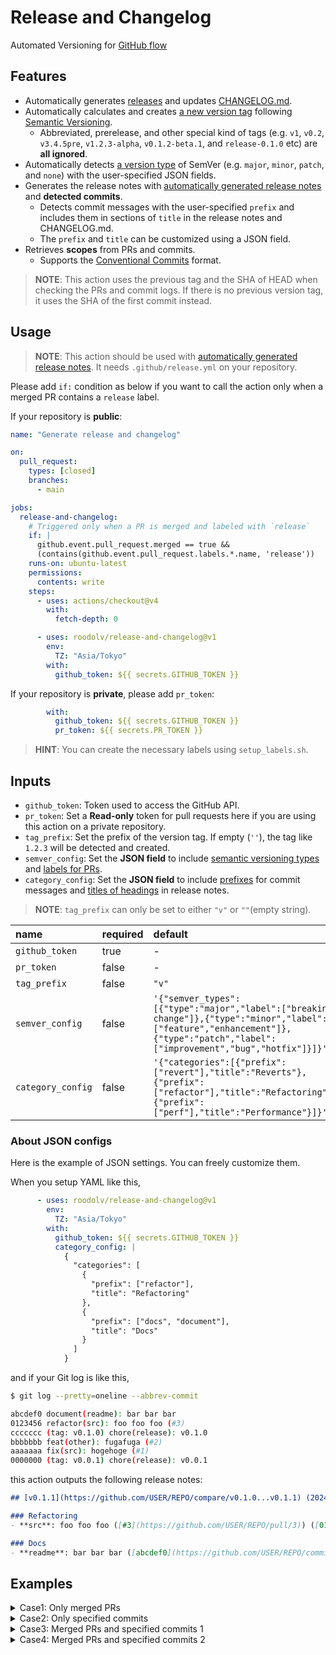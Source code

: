 # Release and Changelog

Automated Versioning for [GitHub flow](https://docs.github.com/en/get-started/using-github/github-flow)

## Features
- Automatically generates <u>releases</u> and updates <u>CHANGELOG.md</u>.
- Automatically calculates and creates <u>a new version tag</u> following [Semantic Versioning](https://semver.org).
  - Abbreviated, prerelease, and other special kind of tags (e.g. `v1`, `v0.2`, `v3.4.5pre`, `v1.2.3-alpha`, `v0.1.2-beta.1`, and `release-0.1.0` etc) are **all ignored**.
- Automatically detects <u>a version type</u> of SemVer (e.g. `major`, `minor`, `patch`, and `none`) with the user-specified JSON fields.
- Generates the release notes with [automatically generated release notes](https://docs.github.com/en/repositories/releasing-projects-on-github/automatically-generated-release-notes) and **detected commits**.
  - Detects commit messages with the user-specified `prefix` and includes them in sections of `title` in the release notes and CHANGELOG.md.
  - The `prefix` and `title` can be customized using a JSON field.
- Retrieves **scopes** from PRs and commits.
    - Supports the [Conventional Commits](https://www.conventionalcommits.org/en/v1.0.0/) format.

> **NOTE**: This action uses the previous tag and the SHA of HEAD when checking the PRs and commit logs. If there is no previous version tag, it uses the SHA of the first commit instead.

## Usage
> **NOTE**: This action should be used with [automatically generated release notes](https://docs.github.com/en/repositories/releasing-projects-on-github/automatically-generated-release-notes). It needs `.github/release.yml` on your repository.

Please add `if:` condition as below if you want to call the action only when a merged PR contains a `release` label.

If your repository is **public**:
```yaml
name: "Generate release and changelog"

on:
  pull_request:
    types: [closed]
    branches:
      - main

jobs:
  release-and-changelog:
    # Triggered only when a PR is merged and labeled with `release`
    if: |
      github.event.pull_request.merged == true &&
      (contains(github.event.pull_request.labels.*.name, 'release'))
    runs-on: ubuntu-latest
    permissions:
      contents: write
    steps:
      - uses: actions/checkout@v4
        with:
          fetch-depth: 0

      - uses: roodolv/release-and-changelog@v1
        env:
          TZ: "Asia/Tokyo"
        with:
          github_token: ${{ secrets.GITHUB_TOKEN }}
```

If your repository is **private**, please add `pr_token`:
```yaml
        with:
          github_token: ${{ secrets.GITHUB_TOKEN }}
          pr_token: ${{ secrets.PR_TOKEN }}
```

> **HINT**: You can create the necessary labels using `setup_labels.sh`.

## Inputs
- `github_token`: Token used to access the GitHub API.
- `pr_token`: Set a **Read-only** token for pull requests here if you are using this action on a private repository.
- `tag_prefix`: Set the prefix of the version tag. If empty (`''`), the tag like `1.2.3` will be detected and created.
- `semver_config`: Set the **JSON field** to include <u>semantic versioning types</u> and <u>labels for PRs</u>.
- `category_config`: Set the **JSON field** to include <u>prefixes</u> for commit messages and <u>titles of headings</u> in release notes.

> **NOTE**: `tag_prefix` can only be set to either `"v"` or `""`(empty string).

| name | required | default |
| :-- | :-- | :-- |
|  `github_token`   | true  | - |
|  `pr_token`       | false | - |
|  `tag_prefix`     | false | `"v"` |
|  `semver_config`    | false | `'{"semver_types":[{"type":"major","label":["breaking-change"]},{"type":"minor","label":["feature","enhancement"]},{"type":"patch","label":["improvement","bug","hotfix"]}]}'` |
|  `category_config`    | false | `'{"categories":[{"prefix":["revert"],"title":"Reverts"},{"prefix":["refactor"],"title":"Refactoring"},{"prefix":["perf"],"title":"Performance"}]}'` |

### About JSON configs

Here is the example of JSON settings. You can freely customize them.

When you setup YAML like this,
```yaml
      - uses: roodolv/release-and-changelog@v1
        env:
          TZ: "Asia/Tokyo"
        with:
          github_token: ${{ secrets.GITHUB_TOKEN }}
          category_config: |
            {
              "categories": [
                {
                  "prefix": ["refactor"],
                  "title": "Refactoring"
                },
                {
                  "prefix": ["docs", "document"],
                  "title": "Docs"
                }
              ]
            }
```

and if your Git log is like this,
```bash
$ git log --pretty=oneline --abbrev-commit

abcdef0 document(readme): bar bar bar
0123456 refactor(src): foo foo foo (#3)
ccccccc (tag: v0.1.0) chore(release): v0.1.0
bbbbbbb feat(other): fugafuga (#2)
aaaaaaa fix(src): hogehoge (#1)
0000000 (tag: v0.0.1) chore(release): v0.0.1
```

this action outputs the following release notes:
```md
## [v0.1.1](https://github.com/USER/REPO/compare/v0.1.0...v0.1.1) (2024-12-22)

### Refactoring
- **src**: foo foo foo ([#3](https://github.com/USER/REPO/pull/3)) ([0123456](https://github.com/USER/REPO/commit/012345678900000000000000000000000000000))

### Docs
- **readme**: bar bar bar ([abcdef0](https://github.com/USER/REPO/commit/abcdef000000000000000000000000000000000))
```

## Examples

<details>
  <summary>Case1: Only merged PRs</summary>

Git log:
```bash
$ git log --pretty=oneline --abbrev-commit

cba7d60 (tag: v0.2.0) chore(release): v0.2.0
1ba902b change on config.lua (#2)
2203652 fix(src): added config.lua (#1)
209d402 (tag: v0.1.0) chore(src): added a.lua
```

PR details:
```bash
$ gh pr view 2

change on config.lua roodolv/git-test#2
Merged • roodolv wants to merge 2 commits into main from feat/config01 • about 10 hours ago
+40 -36 • ✓ Checks passing
Labels: feature, semver-minor

  • feat(src): added aiueo to config.lua
  • revert(src): reverted config.lua
```

Release notes body:
```md
## [v0.2.0](https://github.com/roodolv/git-test/compare/v0.1.0...v0.2.0) (2024-11-27)

### Features
- **src**: change on config.lua ([#2](https://github.com/roodolv/git-test/pull/2))

### Hot Fixes
- **src**: added config.lua ([#1](https://github.com/roodolv/git-test/pull/1))
```
</details>

<details>
  <summary>Case2: Only specified commits</summary>

Git log:
```bash
$ git log --pretty=oneline --abbrev-commit

49e89f8 (tag: v0.3.2) chore(release): v0.3.2
32383af revert(src): playback on init.lua (#7)
1b1810d (tag: v0.3.1) chore(release): v0.3.1
```

PR details:

> **NOTE**: This PR didn't have labels like `bug` or `enhancement`, so the PR itself wouldn't be included in automatically generated release notes. However, the PR included the commit that has a user-specified prefix (`revert`), so the commit would be included in releases notes.

```bash
$ gh pr view 7

init.lua came back roodolv/git-test#7
Merged • roodolv wants to merge 1 commit into main from chore/testtstststs • about 9 hours ago
+0 -2 • ✓ Checks passing
Labels: semver-patch

  No description provided
```

Release notes body:
```md
## [v0.3.2](https://github.com/roodolv/git-test/compare/v0.3.1...v0.3.2) (2024-11-27)

### Reverts
- **src**: playback on init.lua ([#7](https://github.com/roodolv/git-test/pull/7)) ([32383af](https://github.com/roodolv/git-test/commit/32383af4b1c52f19b86a62f5cded57585aef4ddd))
```
</details>

<details>
  <summary>Case3: Merged PRs and specified commits 1</summary>

Git log:
```bash
$ git log --pretty=oneline --abbrev-commit

cccab17 (tag: v0.3.0) chore(release): v0.3.0
de269cf feat(src): added init.lua (#4)
fcc08fd chore on config.lua (#3)
75d5c33 docs(other): tweaked CHANGELOG
cba7d60 (tag: v0.2.0) chore(release): v0.2.0
```

PR details:

> **NOTE**: These internal commits of `#3` were squashed and merged. These were all **skipped** because the PR title didn't have a scope, the PR wasn't labeled, and the PR branch didn't have a specific name (such as `feat/` or `fix/`).

> **NOTE**: If you want to include them in the release, either include the scope in the PR title before the merge, label the PR before the merge, or do merge without squashing.
```bash
$ gh pr view 3

chore on config.lua roodolv/git-test#3
Merged • roodolv wants to merge 2 commits into main from chore/testtest • about 10 hours ago
+36 -40 • ✓ Checks passing

  • style(src): added commeent okay
  • revert(src): reverted comment on config.lua
```

```bash
$ gh pr view 4

added init.lua roodolv/git-test#4
Merged • roodolv wants to merge 1 commit into main from feat/init-lua • about 10 hours ago
+487 -0 • ✓ Checks passing
Labels: feature, semver-minor

  No description provided
```

Release notes body:
```md
## [v0.3.0](https://github.com/roodolv/git-test/compare/v0.2.0...v0.3.0) (2024-11-27)

### Features
- **src**: added init.lua ([#4](https://github.com/roodolv/git-test/pull/4))

### Docs
- **other**: tweaked CHANGELOG ([75d5c33](https://github.com/roodolv/git-test/commit/75d5c3304b2538775e3670cdb884650e097b799e))
```
</details>

<details>
  <summary>Case4: Merged PRs and specified commits 2</summary>

> **NOTE**: This is suitable when you don't want to include the PR itself in the release, but want to include only the commit.

Git log:
```bash
$ git log --graph --pretty=oneline --abbrev-commit

* 1b1810d (tag: v0.3.1) chore(release): v0.3.1
*   d4c2908 Merge pull request #6 from roodolv/chore/aaaa
|\
| * 37498bf revert(src): reverted init.lua
|/
* 3aaab8a refactor(src): added comment oh-no (#5)
* cccab17 (tag: v0.3.0) chore(release): v0.3.0
```

PR details:
```bash
$ gh pr view 5

added oh-no comment roodolv/git-test#5
Merged • roodolv wants to merge 1 commit into main from fix/testsssss • about 9 hours ago
+414 -292 • ✓ Checks passing
Labels: bug

  No description provided
```

> **NOTE**: This `#6` has branch name `chore/` and is not labeled with other than `semver-XX`, but the prefix of the commit (`revert`) is detected **because it is not squashed at PR merge**.
```bash
$ gh pr view 6

fixed init.lua roodolv/git-test#6
Merged • roodolv wants to merge 1 commit into main from chore/aaaa • about 9 hours ago
+292 -412 • ✓ Checks passing
Labels: semver-patch

  No description provided
```

Release notes body:
```md
## [v0.3.1](https://github.com/roodolv/git-test/compare/v0.3.0...v0.3.1) (2024-11-27)

### Bug Fixes
- **src**: added oh-no comment ([#5](https://github.com/roodolv/git-test/pull/5))

### Reverts
- **src**: reverted init.lua ([37498bf](https://github.com/roodolv/git-test/commit/37498bf62120a1d3eb710ac92c3cfd2112187085))

### Refactor
- **src**: added comment oh-no ([#5](https://github.com/roodolv/git-test/pull/5)) ([3aaab8a](https://github.com/roodolv/git-test/commit/3aaab8a1d6450c6ad18c3d15fff493cf6db15f1f))
```
</details>

